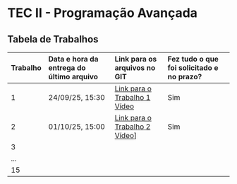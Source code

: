 # TEC II - Programação Avançada 

## Tabela de Trabalhos

| Trabalho | Data e hora da entrega do último arquivo | Link para os arquivos no GIT | Fez tudo o que foi solicitado e no prazo? |
| :--- | :--- | :--- | :--- |
| 1    | 24/09/25, 15:30 | [Link para o Trabalho 1](Trabalho1) <br> [Vídeo](https://drive.google.com/file/d/113RR7RBIuQcNDo7Rg1e3lAM_MxuSUsNy/view?usp=drive_link)| Sim |
| 2    | 01/10/25, 15:00 | [Link para o Trabalho 2](https://github.com/Lopes07/TEC-II-Programacao-Avancada/tree/main/Trabalho%202) <br> [Vídeo](https://drive.google.com/file/d/1NnTBdFH5Eet0Bp48zZD0ZE2RldfQhXEO/view?usp=drive_link)]| Sim |
| 3    |                |                                             |     |
| ...  |                |                                             |     |
| 15   |                |                                             |     |
